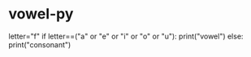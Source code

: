 # vowel-py
letter="f"
if
letter==("a" or "e" or "i" or "o" or "u"):
print("vowel")
else: 
print("consonant")
